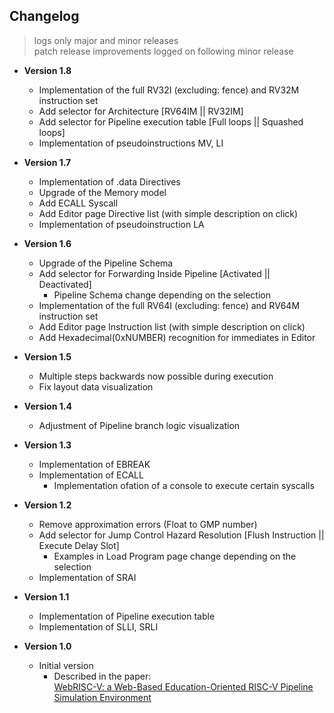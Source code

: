## Changelog
>logs only major and minor releases<br>
>patch release improvements logged on following minor release

* **Version 1.8**
  * Implementation of the full RV32I (excluding: fence) and RV32M instruction set
  * Add selector for Architecture [RV64IM || RV32IM]
  * Add selector for Pipeline execution table [Full loops || Squashed loops]
  * Implementation of pseudoinstructions MV, LI

* **Version 1.7**
  * Implementation of .data Directives
  * Upgrade of the Memory model
  * Add ECALL Syscall
  * Add Editor page Directive list (with simple description on click)
  * Implementation of pseudoinstruction LA

* **Version 1.6**
  * Upgrade of the Pipeline Schema
  * Add selector for Forwarding Inside Pipeline [Activated || Deactivated]
    * Pipeline Schema change depending on the selection
  * Implementation of the full RV64I (excluding: fence) and RV64M instruction set
  * Add Editor page Instruction list (with simple description on click)
  * Add Hexadecimal(0xNUMBER) recognition for immediates in Editor

* **Version 1.5**
  * Multiple steps backwards now possible during execution
  * Fix layout data visualization

* **Version 1.4**
  * Adjustment of Pipeline branch logic visualization

* **Version 1.3**
  * Implementation of EBREAK
  * Implementation of ECALL
    * Implementation ofation of a console to execute certain syscalls

* **Version 1.2**
  * Remove approximation errors (Float to GMP number)
  * Add selector for Jump Control Hazard Resolution [Flush Instruction || Execute Delay Slot]
    * Examples in Load Program page change depending on the selection
  * Implementation of SRAI

* **Version 1.1**
  * Implementation of Pipeline execution table
  * Implementation of SLLI, SRLI

* **Version 1.0**
  * Initial version
    * Described in the paper: \
[WebRISC-V: a Web-Based Education-Oriented RISC-V Pipeline Simulation Environment
](https://dl.acm.org/citation.cfm?id=3338894)
